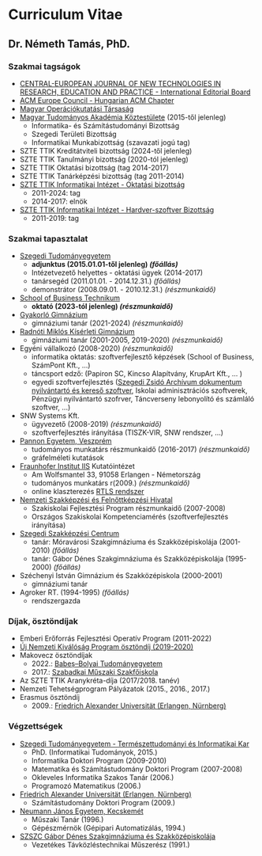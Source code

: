 # Curriculum Vitae

## Dr. Németh Tamás, PhD.

### Szakmai tagságok

- [CENTRAL-EUROPEAN JOURNAL OF NEW TECHNOLOGIES IN RESEARCH, EDUCATION AND PRACTICE - International Editorial Board](http://ojs.elte.hu/cejntrep/about/editorialTeam)
- [ACM Europe Council - Hungarian ACM Chapter](https://europe.acm.org/chapters)
- [Magyar Operációkutatási Társaság](http://www.mot.org.hu/tarsasag/tagsag)
- [Magyar Tudományos Akadémia Köztestülete](https://mta.hu/koztestuleti_tagok?PersonId=10048135) (2015-től jelenleg)
  - Informatika- és Számítástudományi Bizottság
  - Szegedi Területi Bizottság
  - Informatikai Munkabizottság (szavazati jogú tag)
- SZTE TTIK Kreditátviteli bizottság (2024-től jelenleg)
- SZTE TTIK Tanulmányi bizottság (2020-tól jelenleg)
- SZTE TTIK Oktatási bizottság (tag 2014-2017)
- SZTE TTIK Tanárképzési bizottság (tag 2011-2014)
- [SZTE TTIK Informatikai Intézet - Oktatási bizottság](https://www.inf.u-szeged.hu/intezet/bizottsagok/oktatasi-bizottsag)
  - 2011-2024: tag
  - 2014-2017: elnök
- [SZTE TTIK Informatikai Intézet - Hardver-szoftver Bizottság](https://www.inf.u-szeged.hu/intezet/bizottsagok/hardver-szoftver-bizottsag)
  - 2011-2019: tag

### Szakmai tapasztalat

- [Szegedi Tudományegyetem](http://www.inf.u-szeged.hu/)
  - **adjunktus (2015.01.01-től jelenleg) _(főállás)_**
  - Intézetvezető helyettes - oktatási ügyek (2014-2017)
  - tanársegéd (2011.01.01. - 2014.12.31.) _(főállás)_
  - demonstrátor (2008.09.01. - 2010.12.31.) _(részmunkaidő)_
- [School of Business Technikum](http://sobszeged.hu/)
  - **oktató (2023-tól jelenleg) _(részmunkaidő)_**
- [Gyakorló Gimnázium](http://www.gyakg.u-szeged.hu/sagvari/)
  - gimnáziumi tanár (2021-2024) _(részmunkaidő)_
- [Radnóti Miklós Kísérleti Gimnázium](http://www.radnoti-szeged.sulinet.hu/index.php?cmd=openpage) 
  - gimnáziumi tanár (2001-2005, 2019-2020) _(részmunkaidő)_
- Egyéni vállalkozó (2008-2020) _(részmunkaidő)_
  - informatika oktatás: szoftverfejlesztő képzések (School of Business, SzámPont Kft., ...)
  - táncsport edző: (Papiron SC, Kincso Alapítvány, KrupArt Kft., ... )
  - egyedi szoftverfejlesztés ([Szegedi Zsidó Archívum dokumentum nyilvántartó és kereső szoftver](https://szegedjewisharchive.org/), Iskolai adminisztrációs szoftverek, Pénzügyi nyilvántartó szofrver, Táncverseny lebonyolító és számláló szoftver, ...)
- SNW Systems Kft.
  - ügyvezető (2008-2019) _(részmunkaidő)_
  - szoftverfejlesztés irányítása (TISZK-VIR, SNW rendszer, ...)
- [Pannon Egyetem, Veszprém](https://uni-pannon.hu/)
  - tudományos munkatárs részmunkaidő (2016-2017) _(részmunkaidő)_
  - gráfelméleti kutatások
- [Fraunhofer Institut IIS](https://www.iis.fraunhofer.de/) Kutatóintézet
  - Am Wolfsmantel 33, 91058 Erlangen - Németország
  - tudományos munkatárs r(2009.) _(részmunkaidő)_
  - online klaszterezés [RTLS rendszer](http://publicatio.bibl.u-szeged.hu/5748/1/info51_1_u.pdf)
- [Nemzeti Szakképzési és Felnőttképzési Hivatal](https://www.nive.hu/)
  - Szakiskolai Fejlesztési Program részmunkaidő (2007-2008)
  - Országos Szakiskolai Kompetenciamérés (szoftverfejlesztés irányítása)
- [Szegedi Szakképzési Centrum](http://szakkepzesszeged.hu/) 
  - tanár: Móravárosi Szakgimnáziuma és Szakközépiskolája (2001-2010) *(főállás)*
  - tanár: Gábor Dénes Szakgimnáziuma és Szakközépiskolája (1995-2000) *(főállás)*
- Széchenyi István Gimnázium és Szakközépiskola (2000-2001)
  - gimnáziumi tanár
- Agroker RT. (1994-1995) *(főállás)*
  - rendszergazda

### Díjak, ösztöndíjak

- Emberi Erőforrás Fejlesztési Operatív Program (2011-2022)
- [Új Nemzeti Kiválóság Program ösztöndíj (2019-2020)](http://www.unkp.gov.hu/unkp-rol)
- Makovecz ösztöndíjak
  - 2022.: [Babeș–Bolyai Tudományegyetem](https://www.ubbcluj.ro/hu/facultati/matematica_informatica)
  - 2017.: [Szabadkai Műszaki Szakfőiskola](https://www.vts.su.ac.rs/hu)
- Az SZTE TTIK Aranykréta-díja (2017/2018. tanév)
- Nemzeti Tehetségprogram Pályázatok (2015., 2016., 2017.)
- Erasmus ösztöndíj
  - 2009.: [Friedrich Alexander Universität (Erlangen, Nürnberg)](https://www.fau.de/)

### Végzettségek

- [Szegedi Tudományegyetem - Természettudományi és Informatikai Kar](http://www.sci.u-szeged.hu/)
  - PhD. (Informatikai Tudományok, 2015.)
  - Informatika Doktori Program (2009-2010)
  - Matematika és Számítástudomány Doktori Program (2007-2008)
  - Okleveles Informatika Szakos Tanár (2006.)
  - Programozó Matematikus (2006.)
- [Friedrich Alexander Universität (Erlangen, Nürnberg)](https://www.fau.de/)
  - Számítástudomány Doktori Program (2009.)
- [Neumann János Egyetem, Kecskemét](https://gamf.uni-neumann.hu/)
  - Műszaki Tanár (1996.)
  - Gépészmérnök (Gépipari Automatizálás, 1994.)
- [SZSZC Gábor Dénes Szakgimnáziuma és Szakközépiskolája](http://www.gdszeged.hu/)
  - Vezetékes Távközléstechnikai Műszerész (1991.)
